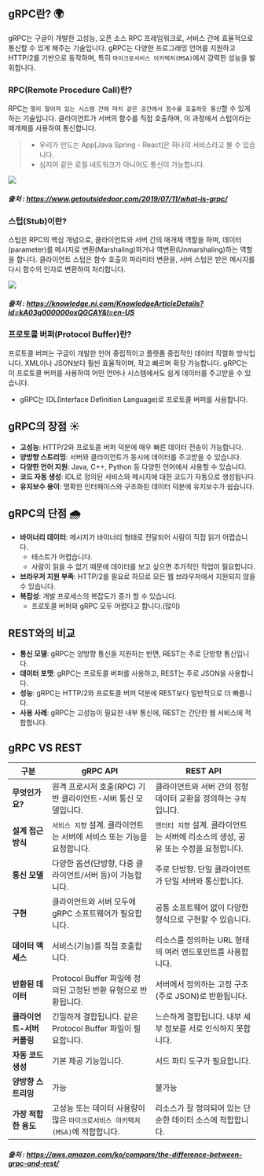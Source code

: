 ## gRPC란? 🌍
gRPC는 구글이 개발한 고성능, 오픈 소스 RPC 프레임워크로, 서비스 간에 효율적으로 통신할 수 있게 해주는 기술입니다. gRPC는 다양한 프로그래밍 언어를 지원하고 HTTP/2를 기반으로 동작하며, 특히 `마이크로서비스 아키텍처(MSA)`에서 강력한 성능을 발휘합니다.

### RPC(Remote Procedure Call)란?
RPC는 `멀리 떨어져 있는 시스템 간에 마치 같은 공간에서 함수를 호출하듯 통신`할 수 있게 하는 기술입니다. 클라이언트가 서버의 함수를 직접 호출하며, 이 과정에서 스텁이라는 매개체를 사용하여 통신합니다.

> - 우리가 만드는 App[Java Spring - React]은 하나의 서비스라고 볼 수 있습니다.
> - 심지어 같은 로컬 네트워크가 아니어도 통신이 가능합니다.

<img src="https://getoutsidedoor.com/wp-content/uploads/2019/07/grpc-overview-939x1024.png">

##### 출처 : https://www.getoutsidedoor.com/2019/07/11/what-is-grpc/


### 스텁(Stub)이란?
스텁은 RPC의 핵심 개념으로, 클라이언트와 서버 간의 매개체 역할을 하며, 데이터(parameter)를 메시지로 변환(Marshaling)하거나 역변환(Unmarshaling)하는 역할을 합니다. 클라이언트 스텁은 함수 호출의 파라미터 변환을, 서버 스텁은 받은 메시지를 다시 함수의 인자로 변환하여 처리합니다.

<img src="https://knowledge.ni.com/servlet/rtaImage?eid=ka03q0000012k11&feoid=00N3q00000HUsuI&refid=0EM3q000002OZRJ">

##### 출처 : https://knowledge.ni.com/KnowledgeArticleDetails?id=kA03q000000oxQGCAY&l=en-US

### 프로토콜 버퍼(Protocol Buffer)란?

프로토콜 버퍼는 구글이 개발한 언어 중립적이고 플랫폼 중립적인 데이터 직렬화 방식입니다. XML이나 JSON보다 훨씬 효율적이며, 작고 빠르며 확장 가능합니다. gRPC는 이 프로토콜 버퍼를 사용하여 어떤 언어나 시스템에서도 쉽게 데이터를 주고받을 수 있습니다.

- gRPC는 IDL(Interface Definition Language)로 프로토콜 버퍼를 사용합니다.

## gRPC의 장점 ☀️
- **고성능**: HTTP/2와 프로토콜 버퍼 덕분에 매우 빠른 데이터 전송이 가능합니다.
- **양방향 스트리밍**: 서버와 클라이언트가 동시에 데이터를 주고받을 수 있습니다.
- **다양한 언어 지원**: Java, C++, Python 등 다양한 언어에서 사용할 수 있습니다.
- **코드 자동 생성**: IDL로 정의된 서비스와 메시지에 대한 코드가 자동으로 생성됩니다.
- **유지보수 용이**: 명확한 인터페이스와 구조화된 데이터 덕분에 유지보수가 쉽습니다.

## gRPC의 단점 🌧️
- **바이너리 데이터**: 메시지가 바이너리 형태로 전달되어 사람이 직접 읽기 어렵습니다.
    - 테스트가 어렵습니다.
    - 사람이 읽을 수 없기 때문에 데이터를 보고 싶으면 추가적인 작업이 필요합니다.
- **브라우저 지원 부족**: HTTP/2를 필요로 하므로 모든 웹 브라우저에서 지원되지 않을 수 있습니다.
- **복잡성**: 개발 프로세스의 복잡도가 증가 할 수 있습니다.
    - 프로토콜 버퍼와 gRPC 모두 어렵다고 합니다.(많이)

## REST와의 비교 
- **통신 모델**: gRPC는 양방향 통신을 지원하는 반면, REST는 주로 단방향 통신입니다.
- **데이터 포맷**: gRPC는 프로토콜 버퍼를 사용하고, REST는 주로 JSON을 사용합니다.
- **성능**: gRPC는 HTTP/2와 프로토콜 버퍼 덕분에 REST보다 일반적으로 더 빠릅니다.
- **사용 사례**: gRPC는 고성능이 필요한 내부 통신에, REST는 간단한 웹 서비스에 적합합니다.

## gRPC VS REST

| 구분         | gRPC API                                         | REST API                                        |
|--------------|--------------------------------------------------|-------------------------------------------------|
| **무엇인가요?** | 원격 프로시저 호출(RPC) 기반 클라이언트-서버 통신 모델입니다. | 클라이언트와 서버 간의 정형 데이터 교환을 정의하는 `규칙`입니다. |
| **설계 접근 방식** | `서비스 지향` 설계. 클라이언트는 서버에 서비스 또는 기능을 요청합니다. | `엔터티 지향` 설계. 클라이언트는 서버에 리소스의 생성, 공유 또는 수정을 요청합니다. |
| **통신 모델** | 다양한 옵션(단방향, 다중 클라이언트/서버 등)이 가능합니다. | 주로 단방향. 단일 클라이언트가 단일 서버와 통신합니다. |
| **구현** | 클라이언트와 서버 모두에 gRPC 소프트웨어가 필요합니다. | 공통 소프트웨어 없이 다양한 형식으로 구현할 수 있습니다. |
| **데이터 액세스** | 서비스(기능)를 직접 호출합니다. | 리소스를 정의하는 URL 형태의 여러 엔드포인트를 사용합니다. |
| **반환된 데이터** | Protocol Buffer 파일에 정의된 고정된 반환 유형으로 반환됩니다. | 서버에서 정의하는 고정 구조(주로 JSON)로 반환됩니다. |
| **클라이언트-서버 커플링** | 긴밀하게 결합됩니다. 같은 Protocol Buffer 파일이 필요합니다. | 느슨하게 결합됩니다. 내부 세부 정보를 서로 인식하지 못합니다. |
| **자동 코드 생성** | 기본 제공 기능입니다. | 서드 파티 도구가 필요합니다. |
| **양방향 스트리밍** | 가능 | 불가능 |
| **가장 적합한 용도** | 고성능 또는 데이터 사용량이 많은 `마이크로서비스 아키텍처(MSA)`에 적합합니다. | 리소스가 잘 정의되어 있는 단순한 데이터 소스에 적합합니다. |

##### 출처 : https://aws.amazon.com/ko/compare/the-difference-between-grpc-and-rest/